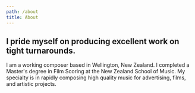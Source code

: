 ```yaml
---
path: /about
title: About
---
```


## I pride myself on producing excellent work on tight turnarounds.

<div class="about-body">

I am a working composer based in Wellington, New Zealand. I completed a Master's
degree in Film Scoring at the New Zealand School of Music. My specialty is in
rapidly composing high quality music for advertising, films, and artistic
projects.

</div>
